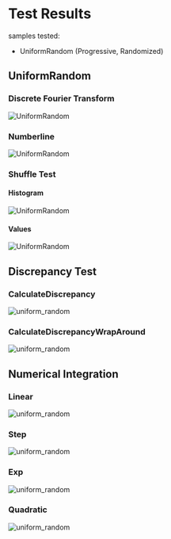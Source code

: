 # Test Results
 samples tested:
* UniformRandom (Progressive, Randomized)
## UniformRandom
### Discrete Fourier Transform
![UniformRandom](../../../_1d/samples/uniform_random/DFT_UniformRandom.png)  
### Numberline
![UniformRandom](../../../_1d/samples/uniform_random/MakeNumberline_UniformRandom.png)  
### Shuffle Test
#### Histogram
![UniformRandom](../../../_1d/samples/uniform_random/Histogram_UniformRandom.png)  
#### Values
![UniformRandom](../../../_1d/samples/uniform_random/Values_UniformRandom.png)  
## Discrepancy Test
### CalculateDiscrepancy
![uniform_random](../../../_1d/samples/uniform_random/CalculateDiscrepancy.png)  
### CalculateDiscrepancyWrapAround
![uniform_random](../../../_1d/samples/uniform_random/CalculateDiscrepancyWrapAround.png)  
## Numerical Integration
### Linear
![uniform_random](../../../_1d/samples/uniform_random/Linear.png)  
### Step
![uniform_random](../../../_1d/samples/uniform_random/Step.png)  
### Exp
![uniform_random](../../../_1d/samples/uniform_random/Exp.png)  
### Quadratic
![uniform_random](../../../_1d/samples/uniform_random/Quadratic.png)  
